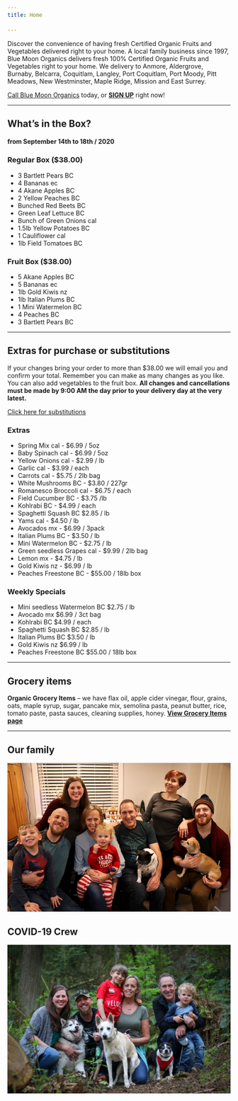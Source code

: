 ```yaml
---
title: Home

---
```

Discover the convenience of having fresh Certified Organic Fruits and Vegetables delivered right to your home. A local family business since 1997, Blue Moon Organics delivers fresh 100% Certified Organic Fruits and Vegetables right to your home. We delivery to Anmore, Aldergrove, Burnaby, Belcarra, Coquitlam, Langley, Port Coquitlam, Port Moody, Pitt Meadows, New Westminster, Maple Ridge, Mission and East Surrey.

[Call Blue Moon Organics](/contact) today, or [**SIGN UP**](/sign-up) right now!

***

## What’s in the Box?

#### **from September 14th to 18th / 2020**

### Regular Box ($38.00)

* 3 Bartlett Pears  BC
* 4 Bananas  ec
* 4 Akane Apples  BC
* 2 Yellow Peaches  BC
* Bunched Red Beets  BC
* Green Leaf Lettuce  BC
* Bunch of Green Onions  cal
* 1.5lb Yellow Potatoes  BC
* 1 Cauliflower  cal
* 1lb Field Tomatoes  BC

### Fruit Box ($38.00)

* 5 Akane Apples  BC
* 5 Bananas  ec
* 1lb Gold Kiwis   nz
* 1lb Italian Plums  BC
* 1 Mini Watermelon  BC
* 4 Peaches  BC
* 3 Bartlett Pears  BC

***

## Extras for purchase or substitutions

If your changes bring your order to more than $38.00 we will email you and confirm your total. Remember you can make as many changes as you like. You can also add vegetables to the fruit box. **All changes and cancellations must be made by 9:00 AM the day prior to your delivery day at the very latest.**

[Click here for substitutions](/substitutions "Click here for substitutions")

### Extras

* Spring Mix cal  -  $6.99 / 5oz
* Baby Spinach cal  -  $6.99 / 5oz
* Yellow Onions cal -  $2.99 / lb
* Garlic  cal - $3.99 / each
* Carrots cal - $5.75 / 2lb bag
* White Mushrooms BC - $3.80 / 227gr
* Romanesco Broccoli cal - $6.75 / each
* Field Cucumber  BC -  $3.75 /lb
* Kohlrabi   BC - $4.99 / each
* Spaghetti Squash  BC  $2.85 / lb
* Yams cal -  $4.50 / lb
* Avocados mx - $6.99 / 3pack
* Italian Plums  BC - $3.50 / lb
* Mini Watermelon BC - $2.75 / lb
* Green seedless Grapes cal - $9.99 / 2lb bag
* Lemon mx -  $4.75 / lb
* Gold Kiwis   nz - $6.99 / lb
* Peaches Freestone BC - $55.00 / 18lb box

### Weekly Specials

* Mini seedless Watermelon BC   $2.75 / lb
* Avocado mx   $6.99 / 3ct bag
* Kohlrabi  BC   $4.99 / each
* Spaghetti Squash  BC   $2.85 / lb
* Italian Plums  BC   $3.50 / lb
* Gold Kiwis  nz   $6.99 / lb
* Peaches Freestone  BC  $55.00 / 18lb box

***

## Grocery items

**Organic Grocery Items** – we have flax oil, apple cider vinegar, flour, grains, oats, maple syrup, sugar, pancake mix, semolina pasta, peanut butter, rice, tomato paste, pasta sauces, cleaning supplies, honey. [**View Grocery Items page**](/groceries)

***

## Our family

![Our family.](./uploads/IMG_1376-copy.jpg "Our family")

## COVID-19 Crew

![COVID-19 crew.](./uploads/covid.jpg "COVID-19 crew")